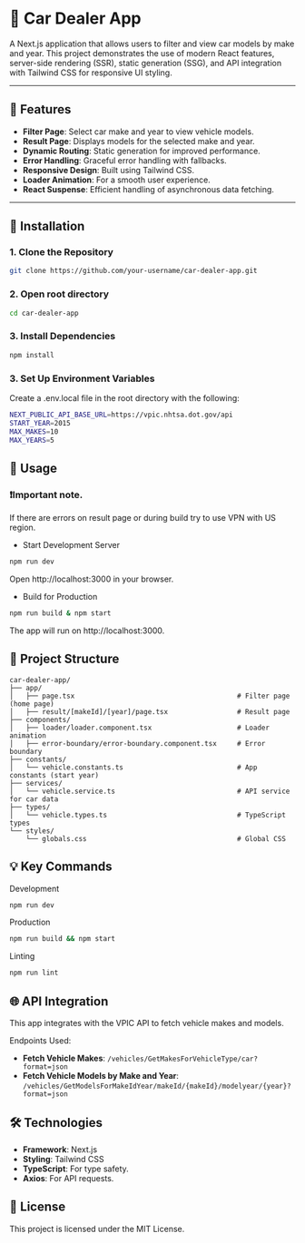 # 🚗 Car Dealer App

A Next.js application that allows users to filter and view car models by make and year. This project demonstrates the use of modern React features, server-side rendering (SSR), static generation (SSG), and API integration with Tailwind CSS for responsive UI styling.

---

## 🌟 Features

- **Filter Page**: Select car make and year to view vehicle models.
- **Result Page**: Displays models for the selected make and year.
- **Dynamic Routing**: Static generation for improved performance.
- **Error Handling**: Graceful error handling with fallbacks.
- **Responsive Design**: Built using Tailwind CSS.
- **Loader Animation**: For a smooth user experience.
- **React Suspense**: Efficient handling of asynchronous data fetching.

---

## 🚀 Installation

### 1. Clone the Repository

```bash
git clone https://github.com/your-username/car-dealer-app.git
```

### 2. Open root directory

```bash
cd car-dealer-app
```

### 3. Install Dependencies

```bash
npm install
```

### 3. Set Up Environment Variables

Create a .env.local file in the root directory with the following:

```bash
NEXT_PUBLIC_API_BASE_URL=https://vpic.nhtsa.dot.gov/api
START_YEAR=2015
MAX_MAKES=10
MAX_YEARS=5
```

## 🔧 Usage

### ❗Important note.

If there are errors on result page or during build try to use VPN with US region.

- Start Development Server

```bash
npm run dev
```

Open http://localhost:3000 in your browser.

- Build for Production

```bash
npm run build & npm start
```

The app will run on http://localhost:3000.

## 📂 Project Structure

```plaintext
car-dealer-app/
├── app/
│   ├── page.tsx                                        # Filter page (home page)
│   ├── result/[makeId]/[year]/page.tsx                 # Result page
├── components/
│   ├── loader/loader.component.tsx                     # Loader animation
│   ├── error-boundary/error-boundary.component.tsx     # Error boundary
├── constants/
│   └── vehicle.constants.ts                            # App constants (start year)
├── services/
│   └── vehicle.service.ts                              # API service for car data
├── types/
│   └── vehicle.types.ts                                # TypeScript types
└── styles/
    └── globals.css                                     # Global CSS

```

## 💡 Key Commands

Development

```bash
npm run dev
```

Production

```bash
npm run build && npm start
```

Linting

```bash
npm run lint
```

## 🌐 API Integration

This app integrates with the VPIC API to fetch vehicle makes and models.

Endpoints Used:

- **Fetch Vehicle Makes**: `/vehicles/GetMakesForVehicleType/car?format=json`
- **Fetch Vehicle Models by Make and Year**: `/vehicles/GetModelsForMakeIdYear/makeId/{makeId}/modelyear/{year}?format=json`

## 🛠 Technologies

- **Framework**: Next.js
- **Styling**: Tailwind CSS
- **TypeScript**: For type safety.
- **Axios**: For API requests.

## 📝 License

This project is licensed under the MIT License.
